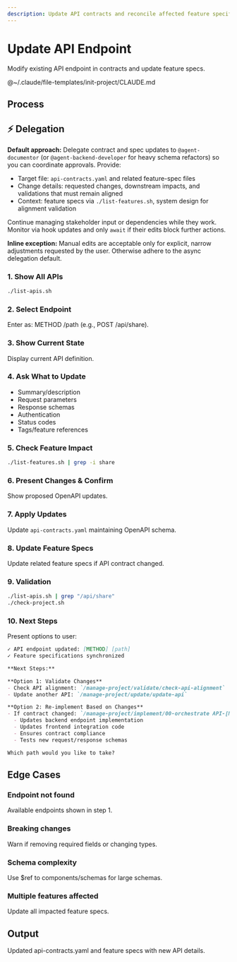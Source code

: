 ```yaml
---
description: Update API contracts and reconcile affected feature specifications
---
```


# Update API Endpoint

Modify existing API endpoint in contracts and update feature specs.

@~/.claude/file-templates/init-project/CLAUDE.md

## Process

## ⚡ Delegation

**Default approach:** Delegate contract and spec updates to `@agent-documentor` (or `@agent-backend-developer` for heavy schema refactors) so you can coordinate approvals. Provide:
- Target file: `api-contracts.yaml` and related feature-spec files
- Change details: requested changes, downstream impacts, and validations that must remain aligned
- Context: feature specs via `./list-features.sh`, system design for alignment validation

Continue managing stakeholder input or dependencies while they work. Monitor via hook updates and only `await` if their edits block further actions.

**Inline exception:** Manual edits are acceptable only for explicit, narrow adjustments requested by the user. Otherwise adhere to the async delegation default.

### 1. Show All APIs
```bash
./list-apis.sh
```

### 2. Select Endpoint
Enter as: METHOD /path (e.g., POST /api/share).

### 3. Show Current State
Display current API definition.

### 4. Ask What to Update
- Summary/description
- Request parameters
- Response schemas
- Authentication
- Status codes
- Tags/feature references

### 5. Check Feature Impact
```bash
./list-features.sh | grep -i share
```

### 6. Present Changes & Confirm
Show proposed OpenAPI updates.

### 7. Apply Updates
Update `api-contracts.yaml` maintaining OpenAPI schema.

### 8. Update Feature Specs
Update related feature specs if API contract changed.

### 9. Validation
```bash
./list-apis.sh | grep "/api/share"
./check-project.sh
```

### 10. Next Steps

Present options to user:

```markdown
✓ API endpoint updated: [METHOD] [path]
✓ Feature specifications synchronized

**Next Steps:**

**Option 1: Validate Changes**
- Check API alignment: `/manage-project/validate/check-api-alignment`
- Update another API: `/manage-project/update/update-api`

**Option 2: Re-implement Based on Changes**
- If contract changed: `/manage-project/implement/00-orchestrate API-[METHOD]-[path]`
  - Updates backend endpoint implementation
  - Updates frontend integration code
  - Ensures contract compliance
  - Tests new request/response schemas

Which path would you like to take?
```

## Edge Cases

### Endpoint not found
Available endpoints shown in step 1.

### Breaking changes
Warn if removing required fields or changing types.

### Schema complexity
Use $ref to components/schemas for large schemas.

### Multiple features affected
Update all impacted feature specs.

## Output
Updated api-contracts.yaml and feature specs with new API details.

